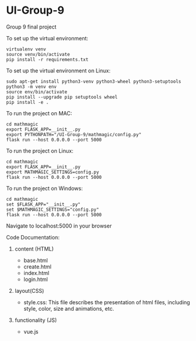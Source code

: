 # UI-Group-9
Group 9 final project

To set up the virtual environment:
~~~~
virtualenv venv
source venv/bin/activate
pip install -r requirements.txt
~~~~

To set up the virtual environment on Linux:
~~~~
sudo apt-get install python3-venv python3-wheel python3-setuptools
python3 -m venv env
source env/bin/activate
pip install --upgrade pip setuptools wheel
pip install -e .
~~~~


To run the project on MAC:
~~~~
cd mathmagic
export FLASK_APP=__init__.py
export PYTHONPATH="/UI-Group-9/mathmagic/config.py"
flask run --host 0.0.0.0 --port 5000
~~~~

To run the project on Linux:
~~~~
cd mathmagic
export FLASK_APP=__init__.py
export MATHMAGIC_SETTINGS=config.py
flask run --host 0.0.0.0 --port 5000
~~~~

To run the project on Windows:
~~~~
cd mathmagic
set $FLASK_APP="__init__.py"
set $MATHMAGIC_SETTINGS="config.py"
flask run --host 0.0.0.0 --port 5000
~~~~


Navigate to localhost:5000 in your browser



Code Documentation:

1. content (HTML)
	- base.html
	- create.html
	- index.html
	- login.html

2. layout(CSS)
	- style.css: This file describes the presentation of html files, including style, color, size and animations, etc.

3. functionality (JS)
	- vue.js
